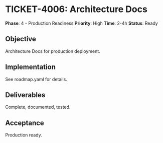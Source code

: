 # TICKET-4006: Architecture Docs

**Phase**: 4 - Production Readiness
**Priority**: High
**Time**: 2-4h
**Status**: Ready

## Objective
Architecture Docs for production deployment.

## Implementation
See roadmap.yaml for details.

## Deliverables
Complete, documented, tested.

## Acceptance
Production ready.
